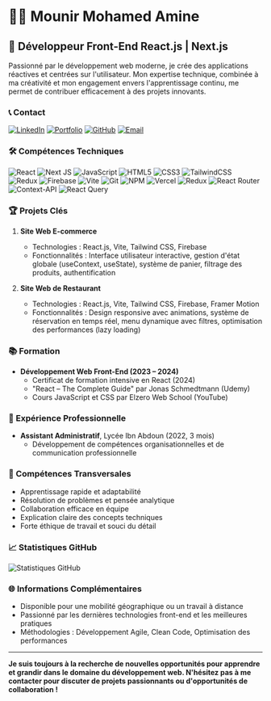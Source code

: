 # 👨‍💻 Mounir Mohamed Amine

## 🚀 Développeur Front-End React.js | Next.js

Passionné par le développement web moderne, je crée des applications réactives et centrées sur l'utilisateur. Mon expertise technique, combinée à ma créativité et mon engagement envers l'apprentissage continu, me permet de contribuer efficacement à des projets innovants.

### 📞 Contact

[![LinkedIn](https://img.shields.io/badge/LinkedIn-%230077B5.svg?logo=linkedin&logoColor=white)](https://www.linkedin.com/in/mohamed-amine-mounir/)
[![Portfolio](https://img.shields.io/badge/Portfolio-%23000000.svg?style=for-the-badge&logo=firefox&logoColor=#FF7139)](https://mounir-mohamed-amine.vercel.app/)
[![GitHub](https://img.shields.io/badge/GitHub-%23121011.svg?style=for-the-badge&logo=github&logoColor=white)](https://github.com/mohamed-amine-mounir)
[![Email](https://img.shields.io/badge/Email-D14836?style=for-the-badge&logo=gmail&logoColor=white)](mailto:mohamedaminemounir7@gmail.com)

### 🛠 Compétences Techniques

![React](https://img.shields.io/badge/react-%2320232a.svg?style=for-the-badge&logo=react&logoColor=%2361DAFB)
![Next JS](https://img.shields.io/badge/Next-black?style=for-the-badge&logo=next.js&logoColor=white)
![JavaScript](https://img.shields.io/badge/javascript-%23323330.svg?style=for-the-badge&logo=javascript&logoColor=%23F7DF1E)
![HTML5](https://img.shields.io/badge/html5-%23E34F26.svg?style=for-the-badge&logo=html5&logoColor=white)
![CSS3](https://img.shields.io/badge/css3-%231572B6.svg?style=for-the-badge&logo=css3&logoColor=white)
![TailwindCSS](https://img.shields.io/badge/tailwindcss-%2338B2AC.svg?style=for-the-badge&logo=tailwind-css&logoColor=white)
![Redux](https://img.shields.io/badge/redux-%23593d88.svg?style=for-the-badge&logo=redux&logoColor=white)
![Firebase](https://img.shields.io/badge/firebase-%23039BE5.svg?style=for-the-badge&logo=firebase)
![Vite](https://img.shields.io/badge/vite-%23646CFF.svg?style=for-the-badge&logo=vite&logoColor=white)
![Git](https://img.shields.io/badge/git-%23F05033.svg?style=for-the-badge&logo=git&logoColor=white)
![NPM](https://img.shields.io/badge/NPM-%23000000.svg?style=for-the-badge&logo=npm&logoColor=white)
![Vercel](https://img.shields.io/badge/vercel-%23000000.svg?style=for-the-badge&logo=vercel&logoColor=white)
![Redux](https://img.shields.io/badge/redux-%23593d88.svg?style=for-the-badge&logo=redux&logoColor=white) 
![React Router](https://img.shields.io/badge/React_Router-CA4245?style=for-the-badge&logo=react-router&logoColor=white)
![Context-API](https://img.shields.io/badge/Context--Api-000000?style=for-the-badge&logo=react)
![React Query](https://img.shields.io/badge/-React%20Query-FF4154?style=for-the-badge&logo=react%20query&logoColor=white)
### 🏆 Projets Clés

1. **Site Web E-commerce**
   - Technologies : React.js, Vite, Tailwind CSS, Firebase
   - Fonctionnalités : Interface utilisateur interactive, gestion d'état globale (useContext, useState), système de panier, filtrage des produits, authentification

2. **Site Web de Restaurant**
   - Technologies : React.js, Vite, Tailwind CSS, Firebase, Framer Motion
   - Fonctionnalités : Design responsive avec animations, système de réservation en temps réel, menu dynamique avec filtres, optimisation des performances (lazy loading)

### 📚 Formation

- **Développement Web Front-End (2023 – 2024)**
  - Certificat de formation intensive en React (2024)
  - "React – The Complete Guide" par Jonas Schmedtmann (Udemy)
  - Cours JavaScript et CSS par Elzero Web School (YouTube)

### 💼 Expérience Professionnelle

- **Assistant Administratif**, Lycée Ibn Abdoun (2022, 3 mois)
  - Développement de compétences organisationnelles et de communication professionnelle

### 🌟 Compétences Transversales

- Apprentissage rapide et adaptabilité
- Résolution de problèmes et pensée analytique
- Collaboration efficace en équipe
- Explication claire des concepts techniques
- Forte éthique de travail et souci du détail

### 📈 Statistiques GitHub

![Statistiques GitHub](https://github-readme-stats.vercel.app/api?username=mohamed-amine-mounir&show_icons=true&theme=radical)

### 🌐 Informations Complémentaires

- Disponible pour une mobilité géographique ou un travail à distance
- Passionné par les dernières technologies front-end et les meilleures pratiques
- Méthodologies : Développement Agile, Clean Code, Optimisation des performances

---
<b>
Je suis toujours à la recherche de nouvelles opportunités pour apprendre et grandir dans le domaine du développement web. N'hésitez pas à me contacter pour discuter de projets passionnants ou d'opportunités de collaboration !
</b>




